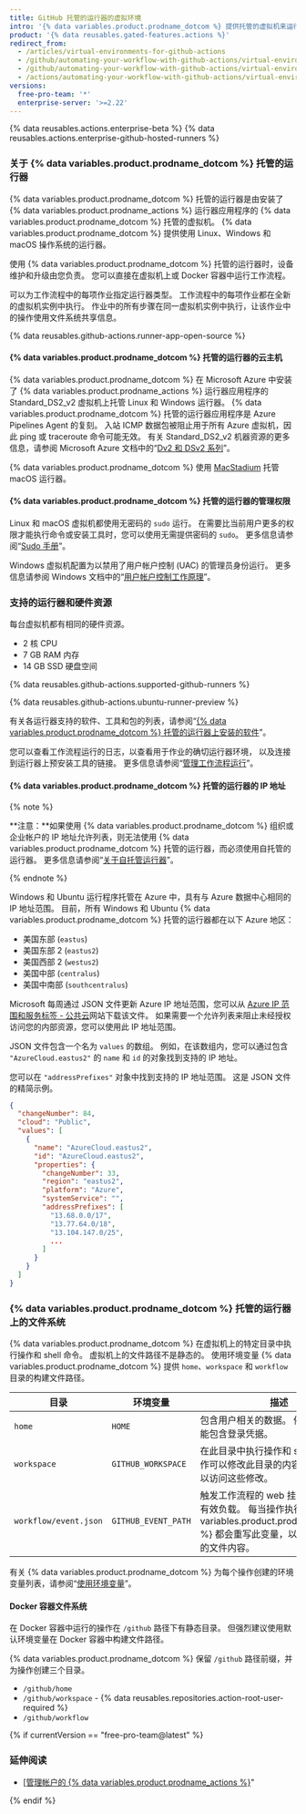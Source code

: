 ```yaml
---
title: GitHub 托管的运行器的虚拟环境
intro: '{% data variables.product.prodname_dotcom %} 提供托管的虚拟机来运行工作流程。 虚拟机包含可供 {% data variables.product.prodname_actions %} 使用的工具、包和设置。'
product: '{% data reusables.gated-features.actions %}'
redirect_from:
  - /articles/virtual-environments-for-github-actions
  - /github/automating-your-workflow-with-github-actions/virtual-environments-for-github-actions
  - /github/automating-your-workflow-with-github-actions/virtual-environments-for-github-hosted-runners
  - /actions/automating-your-workflow-with-github-actions/virtual-environments-for-github-hosted-runners
versions:
  free-pro-team: '*'
  enterprise-server: '>=2.22'
---
```


{% data reusables.actions.enterprise-beta %}
{% data reusables.actions.enterprise-github-hosted-runners %}

### 关于 {% data variables.product.prodname_dotcom %} 托管的运行器

{% data variables.product.prodname_dotcom %} 托管的运行器是由安装了 {% data variables.product.prodname_actions %} 运行器应用程序的 {% data variables.product.prodname_dotcom %} 托管的虚拟机。 {% data variables.product.prodname_dotcom %} 提供使用 Linux、Windows 和 macOS 操作系统的运行器。

使用 {% data variables.product.prodname_dotcom %} 托管的运行器时，设备维护和升级由您负责。 您可以直接在虚拟机上或 Docker 容器中运行工作流程。

可以为工作流程中的每项作业指定运行器类型。 工作流程中的每项作业都在全新的虚拟机实例中执行。 作业中的所有步骤在同一虚拟机实例中执行，让该作业中的操作使用文件系统共享信息。

{% data reusables.github-actions.runner-app-open-source %}

#### {% data variables.product.prodname_dotcom %} 托管的运行器的云主机

{% data variables.product.prodname_dotcom %} 在 Microsoft Azure 中安装了 {% data variables.product.prodname_actions %} 运行器应用程序的 Standard_DS2_v2 虚拟机上托管 Linux 和 Windows 运行器。 {% data variables.product.prodname_dotcom %} 托管的运行器应用程序是 Azure Pipelines Agent 的复刻。 入站 ICMP 数据包被阻止用于所有 Azure 虚拟机，因此 ping 或 traceroute 命令可能无效。 有关 Standard_DS2_v2 机器资源的更多信息，请参阅 Microsoft Azure 文档中的“[Dv2 和 DSv2 系列](https://docs.microsoft.com/en-us/azure/virtual-machines/dv2-dsv2-series#dsv2-series)”。

{% data variables.product.prodname_dotcom %} 使用 [MacStadium](https://www.macstadium.com/) 托管 macOS 运行器。

#### {% data variables.product.prodname_dotcom %} 托管的运行器的管理权限

Linux 和 macOS 虚拟机都使用无密码的 `sudo` 运行。 在需要比当前用户更多的权限才能执行命令或安装工具时，您可以使用无需提供密码的 `sudo`。 更多信息请参阅“[Sudo 手册](https://www.sudo.ws/man/1.8.27/sudo.man.html)”。

Windows 虚拟机配置为以禁用了用户帐户控制 (UAC) 的管理员身份运行。 更多信息请参阅 Windows 文档中的“[用户帐户控制工作原理](https://docs.microsoft.com/en-us/windows/security/identity-protection/user-account-control/how-user-account-control-works)”。

### 支持的运行器和硬件资源

每台虚拟机都有相同的硬件资源。

- 2 核 CPU
- 7 GB RAM 内存
- 14 GB SSD 硬盘空间

{% data reusables.github-actions.supported-github-runners %}

{% data reusables.github-actions.ubuntu-runner-preview %}

有关各运行器支持的软件、工具和包的列表，请参阅“[{% data variables.product.prodname_dotcom %} 托管的运行器上安装的软件](/actions/reference/software-installed-on-github-hosted-runners)”。

您可以查看工作流程运行的日志，以查看用于作业的确切运行器环境， 以及连接到运行器上预安装工具的链接。 更多信息请参阅“[管理工作流程运行](/actions/configuring-and-managing-workflows/managing-a-workflow-run#viewing-your-workflow-history)”。


#### {% data variables.product.prodname_dotcom %} 托管的运行器的 IP 地址

{% note %}

**注意：**如果使用 {% data variables.product.prodname_dotcom %} 组织或企业帐户的 IP 地址允许列表，则无法使用 {% data variables.product.prodname_dotcom %} 托管的运行器，而必须使用自托管的运行器。 更多信息请参阅“[关于自托管运行器](/actions/hosting-your-own-runners/about-self-hosted-runners)”。

{% endnote %}

Windows 和 Ubuntu 运行程序托管在 Azure 中，具有与 Azure 数据中心相同的 IP 地址范围。 目前，所有 Windows 和 Ubuntu {% data variables.product.prodname_dotcom %} 托管的运行器都在以下 Azure 地区：

- 美国东部 (`eastus`)
- 美国东部 2 (`eastus2`)
- 美国西部 2 (`westus2`)
- 美国中部 (`centralus`)
- 美国中南部 (`southcentralus`)

Microsoft 每周通过 JSON 文件更新 Azure IP 地址范围，您可以从 [Azure IP 范围和服务标签 - 公共云](https://www.microsoft.com/en-us/download/details.aspx?id=56519)网站下载该文件。 如果需要一个允许列表来阻止未经授权访问您的内部资源，您可以使用此 IP 地址范围。

JSON 文件包含一个名为 `values` 的数组。 例如，在该数组内，您可以通过包含 `"AzureCloud.eastus2"` 的 `name` 和 `id` 的对象找到支持的 IP 地址。

您可以在 `"addressPrefixes"` 对象中找到支持的 IP 地址范围。 这是 JSON 文件的精简示例。

```json
{
  "changeNumber": 84,
  "cloud": "Public",
  "values": [
    {
      "name": "AzureCloud.eastus2",
      "id": "AzureCloud.eastus2",
      "properties": {
        "changeNumber": 33,
        "region": "eastus2",
        "platform": "Azure",
        "systemService": "",
        "addressPrefixes": [
          "13.68.0.0/17",
          "13.77.64.0/18",
          "13.104.147.0/25",
          ...
        ]
      }
    }
  ]
}
```

### {% data variables.product.prodname_dotcom %} 托管的运行器上的文件系统

{% data variables.product.prodname_dotcom %} 在虚拟机上的特定目录中执行操作和 shell 命令。 虚拟机上的文件路径不是静态的。 使用环境变量 {% data variables.product.prodname_dotcom %} 提供 `home`、`workspace` 和 `workflow` 目录的构建文件路径。

| 目录                    | 环境变量                | 描述                                                                                                             |
| --------------------- | ------------------- | -------------------------------------------------------------------------------------------------------------- |
| `home`                | `HOME`              | 包含用户相关的数据。 例如，此目录可能包含登录凭据。                                                                                     |
| `workspace`           | `GITHUB_WORKSPACE`  | 在此目录中执行操作和 shell 命令。 操作可以修改此目录的内容，后续操作可以访问这些修改。                                                                |
| `workflow/event.json` | `GITHUB_EVENT_PATH` | 触发工作流程的 web 挂钩事件的 `POST` 有效负载。 每当操作执行时，{% data variables.product.prodname_dotcom %} 都会重写此变量，以隔离操作之间的文件内容。 |

有关 {% data variables.product.prodname_dotcom %} 为每个操作创建的环境变量列表，请参阅“[使用环境变量](/github/automating-your-workflow-with-github-actions/using-environment-variables)”。

#### Docker 容器文件系统

在 Docker 容器中运行的操作在 `/github` 路径下有静态目录。 但强烈建议使用默认环境变量在 Docker 容器中构建文件路径。

{% data variables.product.prodname_dotcom %} 保留 `/github` 路径前缀，并为操作创建三个目录。

- `/github/home`
- `/github/workspace` - {% data reusables.repositories.action-root-user-required %}
- `/github/workflow`

{% if currentVersion == "free-pro-team@latest" %}

### 延伸阅读
- [[管理帐户的 {% data variables.product.prodname_actions %}](/github/setting-up-and-managing-billing-and-payments-on-github/managing-billing-for-github-actions)"

{% endif %}
